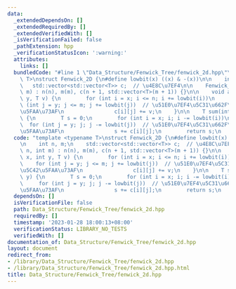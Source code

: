 ```yaml
---
data:
  _extendedDependsOn: []
  _extendedRequiredBy: []
  _extendedVerifiedWith: []
  _isVerificationFailed: false
  _pathExtension: hpp
  _verificationStatusIcon: ':warning:'
  attributes:
    links: []
  bundledCode: "#line 1 \"Data_Structure/Fenwick_Tree/fenwick_2d.hpp\"\ntemplate <typename\
    \ T>\nstruct Fenwick_2D {\n#define lowbit(x) ((x) & -(x))\n\n    int n, m;\n \
    \   std::vector<std::vector<T>> c;  // \u4E8C\u7EF4\n\n    Fenwick_2D(int n, int\
    \ m) : n(n), m(m), c(n + 1, std::vector<T>(m + 1)) {}\n\n    void add(int x, int\
    \ y, T v) {\n        for (int i = x; i <= n; i += lowbit(i))\n            for\
    \ (int j = y; j <= m; j += lowbit(j))  // \u51E0\u7EF4\u5C31\u662F\u51E0\u5C42\
    \u5FAA\u73AF\n                c[i][j] += v;\n    }\n\n    T sum(int x, int y)\
    \ {\n        T s = 0;\n        for (int i = x; i; i -= lowbit(i))\n          \
    \  for (int j = y; j; j -= lowbit(j))  // \u51E0\u7EF4\u5C31\u662F\u51E0\u5C42\
    \u5FAA\u73AF\n                s += c[i][j];\n        return s;\n    }\n};\n"
  code: "template <typename T>\nstruct Fenwick_2D {\n#define lowbit(x) ((x) & -(x))\n\
    \n    int n, m;\n    std::vector<std::vector<T>> c;  // \u4E8C\u7EF4\n\n    Fenwick_2D(int\
    \ n, int m) : n(n), m(m), c(n + 1, std::vector<T>(m + 1)) {}\n\n    void add(int\
    \ x, int y, T v) {\n        for (int i = x; i <= n; i += lowbit(i))\n        \
    \    for (int j = y; j <= m; j += lowbit(j))  // \u51E0\u7EF4\u5C31\u662F\u51E0\
    \u5C42\u5FAA\u73AF\n                c[i][j] += v;\n    }\n\n    T sum(int x, int\
    \ y) {\n        T s = 0;\n        for (int i = x; i; i -= lowbit(i))\n       \
    \     for (int j = y; j; j -= lowbit(j))  // \u51E0\u7EF4\u5C31\u662F\u51E0\u5C42\
    \u5FAA\u73AF\n                s += c[i][j];\n        return s;\n    }\n};\n"
  dependsOn: []
  isVerificationFile: false
  path: Data_Structure/Fenwick_Tree/fenwick_2d.hpp
  requiredBy: []
  timestamp: '2023-01-28 18:00:13+08:00'
  verificationStatus: LIBRARY_NO_TESTS
  verifiedWith: []
documentation_of: Data_Structure/Fenwick_Tree/fenwick_2d.hpp
layout: document
redirect_from:
- /library/Data_Structure/Fenwick_Tree/fenwick_2d.hpp
- /library/Data_Structure/Fenwick_Tree/fenwick_2d.hpp.html
title: Data_Structure/Fenwick_Tree/fenwick_2d.hpp
---
```

